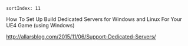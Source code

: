 ```
sortIndex: 11
```

How To Set Up Build Dedicated Servers for Windows and Linux For Your UE4 Game (using Windows)

http://allarsblog.com/2015/11/06/Support-Dedicated-Servers/

